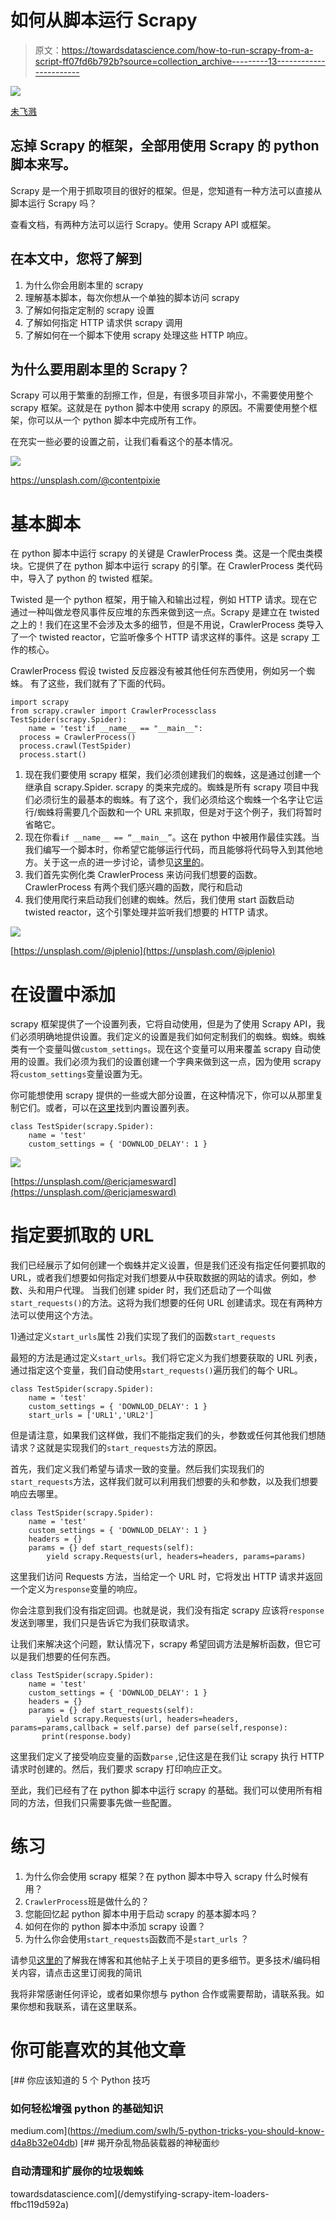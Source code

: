 # 如何从脚本运行 Scrapy

> 原文：<https://towardsdatascience.com/how-to-run-scrapy-from-a-script-ff07fd6b792b?source=collection_archive---------13----------------------->

![](img/4a5c4c956b38b2b1260a37aec28c4c66.png)

[未飞溅](https://unsplash.com/@shottrotter)

## 忘掉 Scrapy 的框架，全部用使用 Scrapy 的 python 脚本来写。

Scrapy 是一个用于抓取项目的很好的框架。但是，您知道有一种方法可以直接从脚本运行 Scrapy 吗？

查看文档，有两种方法可以运行 Scrapy。使用 Scrapy API 或框架。

## 在本文中，您将了解到

1.  为什么你会用剧本里的 scrapy
2.  理解基本脚本，每次你想从一个单独的脚本访问 scrapy
3.  了解如何指定定制的 scrapy 设置
4.  了解如何指定 HTTP 请求供 scrapy 调用
5.  了解如何在一个脚本下使用 scrapy 处理这些 HTTP 响应。

## 为什么要用剧本里的 Scrapy？

Scrapy 可以用于繁重的刮擦工作，但是，有很多项目非常小，不需要使用整个 scrapy 框架。这就是在 python 脚本中使用 scrapy 的原因。不需要使用整个框架，你可以从一个 python 脚本中完成所有工作。

在充实一些必要的设置之前，让我们看看这个的基本情况。

![](img/9d415ba8eec66fcb2a19df44a624f464.png)

https://unsplash.com/@contentpixie

# 基本脚本

在 python 脚本中运行 scrapy 的关键是 CrawlerProcess 类。这是一个爬虫类模块。它提供了在 python 脚本中运行 scrapy 的引擎。在 CrawlerProcess 类代码中，导入了 python 的 twisted 框架。

Twisted 是一个 python 框架，用于输入和输出过程，例如 HTTP 请求。现在它通过一种叫做龙卷风事件反应堆的东西来做到这一点。Scrapy 是建立在 twisted 之上的！我们在这里不会涉及太多的细节，但是不用说，CrawlerProcess 类导入了一个 twisted reactor，它监听像多个 HTTP 请求这样的事件。这是 scrapy 工作的核心。

CrawlerProcess 假设 twisted 反应器没有被其他任何东西使用，例如另一个蜘蛛。
有了这些，我们就有了下面的代码。

```
import scrapy
from scrapy.crawler import CrawlerProcessclass TestSpider(scrapy.Spider):
    name = 'test'if __name__ == "__main__":
  process = CrawlerProcess()
  process.crawl(TestSpider)
  process.start()
```

1.  现在我们要使用 scrapy 框架，我们必须创建我们的蜘蛛，这是通过创建一个继承自 scrapy.Spider. scrapy 的类来完成的。蜘蛛是所有 scrapy 项目中我们必须衍生的最基本的蜘蛛。有了这个，我们必须给这个蜘蛛一个名字让它运行/蜘蛛将需要几个函数和一个 URL 来抓取，但是对于这个例子，我们将暂时省略它。
2.  现在你看`if __name__ == “__main__”`。这在 python 中被用作最佳实践。当我们编写一个脚本时，你希望它能够运行代码，而且能够将代码导入到其他地方。关于这一点的进一步讨论，请参见[这里的](https://stackoverflow.com/questions/419163/what-does-if-name-main-do)。
3.  我们首先实例化类 CrawlerProcess 来访问我们想要的函数。CrawlerProcess 有两个我们感兴趣的函数，爬行和启动
4.  我们使用爬行来启动我们创建的蜘蛛。然后，我们使用 start 函数启动 twisted reactor，这个引擎处理并监听我们想要的 HTTP 请求。

![](img/c9e0a22d48a1a7e092797137ec29d5de.png)

[https://unsplash.com/@jplenio](https://unsplash.com/@jplenio)

# 在设置中添加

scrapy 框架提供了一个设置列表，它将自动使用，但是为了使用 Scrapy API，我们必须明确地提供设置。我们定义的设置是我们如何定制我们的蜘蛛。蜘蛛。蜘蛛类有一个变量叫做`custom_settings`。现在这个变量可以用来覆盖 scrapy 自动使用的设置。我们必须为我们的设置创建一个字典来做到这一点，因为使用 scrapy 将`custom_settings`变量设置为无。

你可能想使用 scrapy 提供的一些或大部分设置，在这种情况下，你可以从那里复制它们。或者，可以在[这里](https://docs.scrapy.org/en/latest/topics/settings.html?highlight=custom_settings#topics-settings-ref)找到内置设置列表。

```
class TestSpider(scrapy.Spider):
    name = 'test'
    custom_settings = { 'DOWNLOD_DELAY': 1 }
```

![](img/e373d86457292de0d6c8946cff020aa1.png)

[https://unsplash.com/@ericjamesward](https://unsplash.com/@ericjamesward)

# 指定要抓取的 URL

我们已经展示了如何创建一个蜘蛛并定义设置，但是我们还没有指定任何要抓取的 URL，或者我们想要如何指定对我们想要从中获取数据的网站的请求。例如，参数、头和用户代理。
当我们创建 spider 时，我们还启动了一个叫做`start_requests()`的方法。这将为我们想要的任何 URL 创建请求。现在有两种方法可以使用这个方法。

1)通过定义`start_urls`属性
2)我们实现了我们的函数`start_requests`

最短的方法是通过定义`start_urls`。我们将它定义为我们想要获取的 URL 列表，通过指定这个变量，我们自动使用`start_requests()`遍历我们的每个 URL。

```
class TestSpider(scrapy.Spider):
    name = 'test'
    custom_settings = { 'DOWNLOD_DELAY': 1 }
    start_urls = ['URL1','URL2']
```

但是请注意，如果我们这样做，我们不能指定我们的头，参数或任何其他我们想随请求？这就是实现我们的`start_requests`方法的原因。

首先，我们定义我们希望与请求一致的变量。然后我们实现我们的`start_requests`方法，这样我们就可以利用我们想要的头和参数，以及我们想要响应去哪里。

```
class TestSpider(scrapy.Spider):
    name = 'test'
    custom_settings = { 'DOWNLOD_DELAY': 1 }
    headers = {} 
    params = {} def start_requests(self):
        yield scrapy.Requests(url, headers=headers, params=params) 
```

这里我们访问 Requests 方法，当给定一个 URL 时，它将发出 HTTP 请求并返回一个定义为`response`变量的响应。

你会注意到我们没有指定回调。也就是说，我们没有指定 scrapy 应该将`response` 发送到哪里，我们只是告诉它为我们获取请求。

让我们来解决这个问题，默认情况下，scrapy 希望回调方法是解析函数，但它可以是我们想要的任何东西。

```
class TestSpider(scrapy.Spider):
    name = 'test'
    custom_settings = { 'DOWNLOD_DELAY': 1 }
    headers = {} 
    params = {} def start_requests(self):
        yield scrapy.Requests(url, headers=headers, params=params,callback = self.parse) def parse(self,response):
       print(response.body)
```

这里我们定义了接受响应变量的函数`parse` ,记住这是在我们让 scrapy 执行 HTTP 请求时创建的。然后，我们要求 scrapy 打印响应正文。

至此，我们已经有了在 python 脚本中运行 scrapy 的基础。我们可以使用所有相同的方法，但我们只需要事先做一些配置。

# 练习

1.  为什么你会使用 scrapy 框架？在 python 脚本中导入 scrapy 什么时候有用？
2.  `CrawlerProcess`班是做什么的？
3.  您能回忆起 python 脚本中用于启动 scrapy 的基本脚本吗？
4.  如何在你的 python 脚本中添加 scrapy 设置？
5.  为什么你会使用`start_requests`函数而不是`start_urls` ？

请参见[这里的](http://www.coding-medic.com/)了解我在博客和其他帖子上关于项目的更多细节。更多技术/编码相关内容，请点击这里订阅我的简讯

我将非常感谢任何评论，或者如果你想与 python 合作或需要帮助，请联系我。如果你想和我联系，请在这里联系。

# 你可能喜欢的其他文章

[](https://medium.com/swlh/5-python-tricks-you-should-know-d4a8b32e04db) [## 你应该知道的 5 个 Python 技巧

### 如何轻松增强 python 的基础知识

medium.com](https://medium.com/swlh/5-python-tricks-you-should-know-d4a8b32e04db) [](/demystifying-scrapy-item-loaders-ffbc119d592a) [## 揭开杂乱物品装载器的神秘面纱

### 自动清理和扩展你的垃圾蜘蛛

towardsdatascience.com](/demystifying-scrapy-item-loaders-ffbc119d592a)